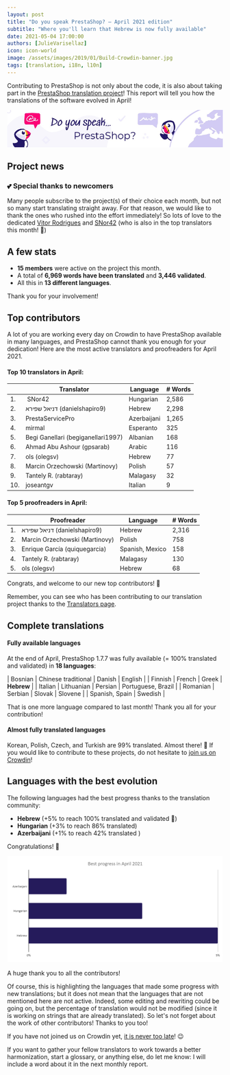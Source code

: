 ```yaml
---
layout: post
title: "Do you speak PrestaShop? – April 2021 edition"
subtitle: "Where you'll learn that Hebrew is now fully available"
date: 2021-05-04 17:00:00
authors: [JulieVarisellaz]
icon: icon-world
image: /assets/images/2019/01/Build-Crowdin-banner.jpg
tags: [translation, i18n, l10n]
---
```


Contributing to PrestaShop is not only about the code, it is also about taking part in the [PrestaShop translation project](https://crowdin.com/project/prestashop-official)! This report will tell you how the translations of the software evolved in April!

![Crowdin Monthly banner](/assets/images/2019/01/Build-Crowdin-banner.jpg)

## Project news

### :two_hearts: Special thanks to newcomers

Many people subscribe to the project(s) of their choice each month, but not so many start translating straight away. For that reason, we would like to thank the ones who rushed into the effort immediately! So lots of love to the dedicated [Vitor Rodrigues](https://crowdin.com/profile/mvitormrodrigues) and [SNor42](https://crowdin.com/profile/snor42) (who is also in the top translators this month! :tada:)

## A few stats
 
* **15 members** were active on the project this month.
* A total of **6,969 words have been translated** and **3,446 validated**.
* All this in **13 different languages**.
 
Thank you for your involvement!

## Top contributors
 
A lot of you are working every day on Crowdin to have PrestaShop available in many languages, and PrestaShop cannot thank you enough for your dedication! Here are the most active translators and proofreaders for April 2021.
 
#### Top 10 translators in April:
 
| |Translator | Language | # Words
|-|---------- | -------- | ----------------
| 1. |‫‬ SNor42 | Hungarian | 2,586
| 2. | ‫דניאל שפירא‬ (danielshapiro9) | Hebrew | 2,298
| 3. | PrestaServicePro | Azerbaijani | 1,265
| 4. | mirmal | Esperanto | 325
| 5. | Begi Ganellari (begiganellari1997) | Albanian | 168
| 6. | Ahmad Abu Ashour (gpsarab) | Arabic | 116
| 7. | ols (olegsv) | Hebrew | 77
| 8. | Marcin Orzechowski (Martinovy) | Polish | 57
| 9. | Tantely R. (rabtaray) | Malagasy | 32
| 10. | joseantgv | Italian | 9
 
#### Top 5 proofreaders in April:
 
| | Proofreader | Language | # Words
|-| ---------- | -------- | ----------------
| 1. | ‫דניאל שפירא‬ (danielshapiro9) | Hebrew | 2,316
| 2. | Marcin Orzechowski (Martinovy) | Polish | 758
| 3. | Enrique García (quiquegarcia) | Spanish, Mexico | 158
| 4. | Tantely R. (rabtaray) | Malagasy | 130
| 5. | ols (olegsv) | Hebrew | 68

Congrats, and welcome to our new top contributors! :clap:
 
Remember, you can see who has been contributing to our translation project thanks to the [Translators page](https://translators.prestashop.com/).
 
## Complete translations
 
#### Fully available languages
 
At the end of April, PrestaShop 1.7.7 was fully available (= 100% translated and validated) in **18 languages**: 
 
| Bosnian | Chinese traditional | Danish | English |
| Finnish | French | Greek | **Hebrew** | 
| Italian | Lithuanian | Persian | Portuguese, Brazil | 
| Romanian | Serbian | Slovak | Slovene | 
| Spanish, Spain | Swedish |

That is one more language compared to last month! Thank you all for your contribution! 

#### Almost fully translated languages 

Korean, Polish, Czech, and Turkish are 99% translated. Almost there! :muscle: 
If you would like to contribute to these projects, do not hesitate to [join us on Crowdin](https://crowdin.com/project/prestashop-official)!

## Languages with the best evolution

The following languages had the best progress thanks to the translation community:
 
* **Hebrew** (+5% to reach 100% translated and validated :tada:) 
* **Hungarian** (+3% to reach 86% translated)
* **Azerbaijani** (+1% to reach 42% translated )

Congratulations! :muscle:
 
![Best translation progress for April 2021](/assets/images/2021/05/build-crowdin-progress-april21.png)

A huge thank you to all the contributors!
 
Of course, this is highlighting the languages that made some progress with new translations; but it does not mean that the languages that are not mentioned here are not active. Indeed, some editing and rewriting could be going on, but the percentage of translation would not be modified (since it is working on strings that are already translated). So let's not forget about the work of other contributors! Thanks to you too!

If you have not joined us on Crowdin yet, [it is never too late](https://crowdin.com/project/prestashop-official)! :wink:
 
If you want to gather your fellow translators to work towards a better harmonization, start a glossary, or anything else, do let me know: I will include a word about it in the next monthly report.
